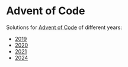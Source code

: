 # Advent of Code

Solutions for [Advent of Code](https://adventofcode.com) of different years:

- [2019](2019/)
- [2020](2020/)
- [2021](2021/)
- [2024](2024/)